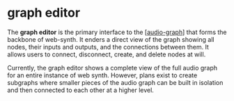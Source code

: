 # graph editor

The **graph editor** is the primary interface to the [[audio-graph]] that forms the backbone of web-synth.  It enders a direct view of the graph showing all nodes, their inputs and outputs, and the connections between them.  It allows users to connect, disconnect, create, and delete nodes at will.

Currently, the graph editor shows a complete view of the full audio graph for an entire instance of web synth.  However, plans exist to create subgraphs where smaller pieces of the audio graph can be built in isolation and then connected to each other at a higher level.

[//begin]: # "Autogenerated link references for markdown compatibility"
[audio-graph]: audio-graph "audio graph"
[//end]: # "Autogenerated link references"
